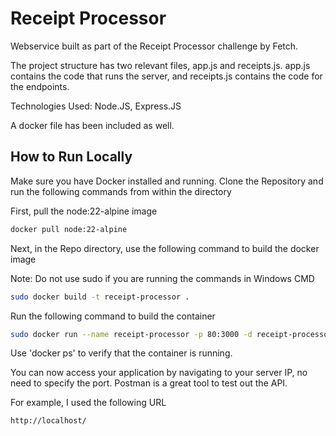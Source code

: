 
# Receipt Processor

Webservice built as part of the Receipt Processor challenge by Fetch.

The project structure has two relevant files, app.js and receipts.js. app.js contains the code that runs the server, and receipts.js contains the code for the endpoints.

Technologies Used: Node.JS, Express.JS

A docker file has been included as well.

## How to Run Locally

Make sure you have Docker installed and running.
Clone the Repository and run the following commands from within the directory

First, pull the node:22-alpine image

```bash
docker pull node:22-alpine
```

Next, in the Repo directory, use the following command to build the docker image 

Note: Do not use sudo if you are running the commands in Windows CMD

```bash
sudo docker build -t receipt-processor .
```

Run the following command to build the container

```bash
sudo docker run --name receipt-processor -p 80:3000 -d receipt-processor
```

Use 'docker ps' to verify that the container is running.

You can now access your application by navigating to your server IP, no need to specify the port. Postman is a great tool to test out the API.

For example, I used the following URL 

```bash
http://localhost/
```
